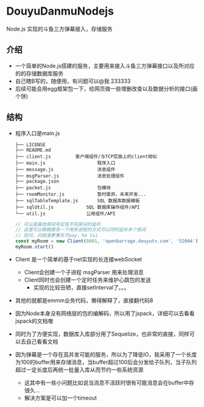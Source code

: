 # DouyuDanmuNodejs
Node.js 实现的斗鱼三方弹幕接入，存储服务

## 介绍

- 一个简单的Node.js搭建的服务，主要用来接入斗鱼三方弹幕接口以及所对应的的存储数据库服务
- 自己瞎B写的，随便用，有问题可以@我 233333
- 后续可能会用egg框架包一下，给网页做一些增删改查以及数据分析的接口(画个饼)



## 结构

- 程序入口是main.js

  ```
  ├── LICENSE
  ├── README.md
  ├── client.js			客户端组件/与TCP层面上的client相似
  ├── main.js               	程序入口
  ├── message.js            	消息组件
  ├── msgParser.js          	消息处理组件
  ├── package.json
  ├── packet.js             	包模块
  ├── roomMonitor.js        	暂时废弃，未来开发...
  ├── sqlTableTemplate.js   	SQL 数据库数据模板
  ├── sqlUtil.js	    	SQL 数据库操作组件/API
  └── util.js		    	公用组件/API
  ```

  ```javascript
  // 可以直接改房间号实现不同房间的监听
  // 这里可以稍微更改一下用多进程的方式可以同时监听多个房间
  // 别问，问就菠萝赛东不pay，he tui
  const myRoom = new Client(8601, 'openbarrage.douyutv.com', '52004')
  myRoom.start()
  ```

  

- Client 是一个简单的基于net实现的长连接webSocket
  - Client会创建一个子进程 msgParser 用来处理消息
  - Client同时也会创建一个定时任务来维护心跳包的发送
    - 实现的比较丑陋，直接setInterval了。。。
- 其他的就都是emmm业务代码，懒得解释了，直接翻代码8
- 因为Node本身没有网络层的包的编解码，所以用了jspack，详细可以去看看jspack的文档嗷
- 同时为了方便实现，数据库入库部分用了Sequelize，也非常的直接，同样可以去自己看看文档
- 因为弹幕是一个存在高并发可能的服务，所以为了降低IO，我采用了一个长度为100的buffer用来存储消息，当buffer超过100后会分发给子队列，当子队列超过一定长度后再统一批量入库从而节约一些系统资源
  - 这其中有一些小问题比如说当消息不活跃时很有可能消息会在buffer中存很久...
  - 解决方案是可以加一个timeout
